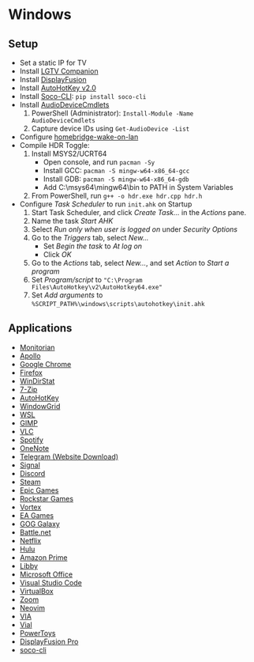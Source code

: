 # Windows

## Setup

* Set a static IP for TV
* Install [LGTV Companion](https://github.com/JPersson77/LGTVCompanion)
* Install [DisplayFusion](https://store.steampowered.com/app/227260/DisplayFusion/)
* Install [AutoHotKey v2.0](https://www.autohotkey.com/)
* Install [Soco-CLI](https://github.com/avantrec/soco-cli): `pip install soco-cli`
* Install [AudioDeviceCmdlets](https://github.com/frgnca/AudioDeviceCmdlets)
   1. PowerShell (Administrator): `Install-Module -Name AudioDeviceCmdlets`
   2. Capture device IDs using `Get-AudioDevice -List`
* Configure [homebridge-wake-on-lan](https://github.com/paulcasavant/homebridge-wake-on-lan)
* Compile HDR Toggle:
   1. Install MSYS2/UCRT64
      * Open console, and run `pacman -Sy`
      * Install GCC: `pacman -S mingw-w64-x86_64-gcc`
      * Install GDB: `pacman -S mingw-w64-x86_64-gdb`
      * Add C:\msys64\mingw64\bin to PATH in System Variables
   2. From PowerShell, run `g++ -o hdr.exe hdr.cpp hdr.h`
* Configure *Task Scheduler* to run `init.ahk` on Startup
    1. Start Task Scheduler, and click *Create Task…* in the *Actions* pane.
    2. Name the task *Start AHK*
    3. Select *Run only when user is logged on* under *Security Options*
    4. Go to the *Triggers* tab, select *New...*
        * Set *Begin the task* to *At log on*
        * Click *OK* 
    5. Go to the *Actions* tab, select *New...*, and set *Action* to *Start a program*
    6. Set *Program/script* to `"C:\Program Files\AutoHotkey\v2\AutoHotkey64.exe"`
    7. Set *Add arguments* to `%SCRIPT_PATH%\windows\scripts\autohotkey\init.ahk`

## Applications

* [Monitorian](https://github.com/emoacht/Monitorian)
* [Apollo](https://github.com/ClassicOldSong/Apollo)
* [Google Chrome](https://www.google.com/chrome/)
* [Firefox](https://www.mozilla.org/firefox/)
* [WinDirStat](https://windirstat.net/)
* [7-Zip](https://www.7-zip.org/)
* [AutoHotKey](https://www.autohotkey.com/)
* [WindowGrid](https://windowgrid.net/)
* [WSL](https://ubuntu.com/wsl)
* [GIMP](https://www.gimp.org/)
* [VLC](https://www.videolan.org/vlc/)
* [Spotify](https://www.spotify.com/)
* [OneNote](https://www.onenote.com/)
* [Telegram (Website Download)](https://desktop.telegram.org/)
* [Signal](https://signal.org/)
* [Discord](https://discord.com/)
* [Steam](https://store.steampowered.com/)
* [Epic Games](https://www.epicgames.com/store/en-US/)
* [Rockstar Games](https://www.rockstargames.com/)
* [Vortex](https://www.nexusmods.com/about/vortex/)
* [EA Games](https://www.ea.com/)
* [GOG Galaxy](https://www.gog.com/galaxy)
* [Battle.net](https://www.battle.net/)
* [Netflix](https://www.netflix.com/)
* [Hulu](https://www.hulu.com/)
* [Amazon Prime](https://www.microsoft.com/store/productId/9P6RC76MSMMJ?ocid=pdpshare)
* [Libby](https://www.overdrive.com/apps/libby/)
* [Microsoft Office](https://www.microsoft.com/en-us/microsoft-365)
* [Visual Studio Code](https://code.visualstudio.com/)
* [VirtualBox](https://www.virtualbox.org/)
* [Zoom](https://zoom.us/)
* [Neovim](https://neovim.io/)
* [VIA](https://caniusevia.com/)
* [Vial](https://get.vial.today/download/)
* [PowerToys](https://learn.microsoft.com/en-us/windows/powertoys/)
* [DisplayFusion Pro](https://www.displayfusion.com/)
* [soco-cli](https://github.com/avantrec/soco-cli)
 